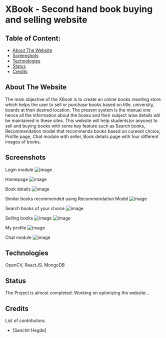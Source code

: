 # XBook - Second hand book buying and selling website


## Table of Content:

- [About The Website](#about-the-Website)
- [Screenshots](#screenshots)
- [Technologies](#technologies)
- [Status](#status)
- [Credits](#credits)

## About The Website
The main objective of the XBook is to create an online books reselling store which helps the user to sell or purchase books based on title, university, boards at their desired location.
The present system is the manual one hence all the information about the books and their subject wise details will be maintained in these sites. 
This website will help students(or anyone) to sell and buying books with some key feature such as Search books, Recommendation model that recommends books based on cureent choice, Profile page, Chat module with seller, Book details page with four different images of books.

## Screenshots

Login module
![image](https://github.com/RutwikPatel13/xbook/assets/65476005/5353b416-3b03-4b3d-aa87-c528c67fbfe6)

Homepage
![image](https://github.com/RutwikPatel13/xbook/assets/65476005/c3033e20-1824-4e1c-8070-dc27508a5163)

Book details
![image](https://github.com/RutwikPatel13/xbook/assets/65476005/2f423d8c-8569-4af8-ab9b-a98ea55dcfee)

Similar books recommended using Recommendation Model
![image](https://github.com/RutwikPatel13/xbook/assets/65476005/2f623e06-f037-4ebc-9d37-41b3c6319657)

Search books of your choice
![image](https://github.com/RutwikPatel13/xbook/assets/65476005/dc639420-ba3c-444e-8200-7fa6b701a162)

Selling books
![image](https://github.com/RutwikPatel13/xbook/assets/65476005/47ad04b5-ae8a-453a-bd25-a1729d716c20)
![image](https://github.com/RutwikPatel13/xbook/assets/65476005/ff7177b9-519d-4321-9f9b-3f8b582be8a1)

My profile
![image](https://github.com/RutwikPatel13/xbook/assets/65476005/eda2096a-9e0c-4e49-9b7d-493827418346)

Chat module
![image](https://github.com/RutwikPatel13/xbook/assets/65476005/f9cea799-1863-4dbc-b1ac-53463abbf3cf)


## Technologies
OpenCV, ReactJS, MongoDB

## Status
The Project is almost completed. Working on optimizing the website...

## Credits
List of contributors:
- [Sanchit Hegde]
